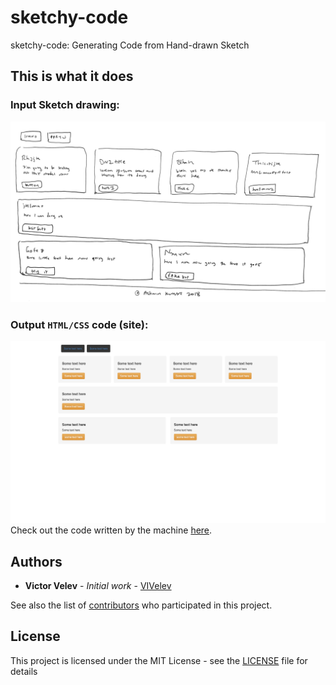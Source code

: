 # sketchy-code
sketchy-code: Generating Code from Hand-drawn Sketch

## This is what it does

### Input Sketch drawing:
![test-sketch](./img/test-sketch.png)

### Output `HTML/CSS` code (site):
![test-sketch](./img/test-code.png)
Check out the code written by the machine [here](./src/notebooks/out.html). 

## Authors

* **Victor Velev** - *Initial work* - [VIVelev](https://github.com/VIVelev)

See also the list of [contributors](https://github.com/VIVelev/PyDojoML/contributors) who participated in this project.

## License

This project is licensed under the MIT License - see the [LICENSE](LICENSE) file for details
